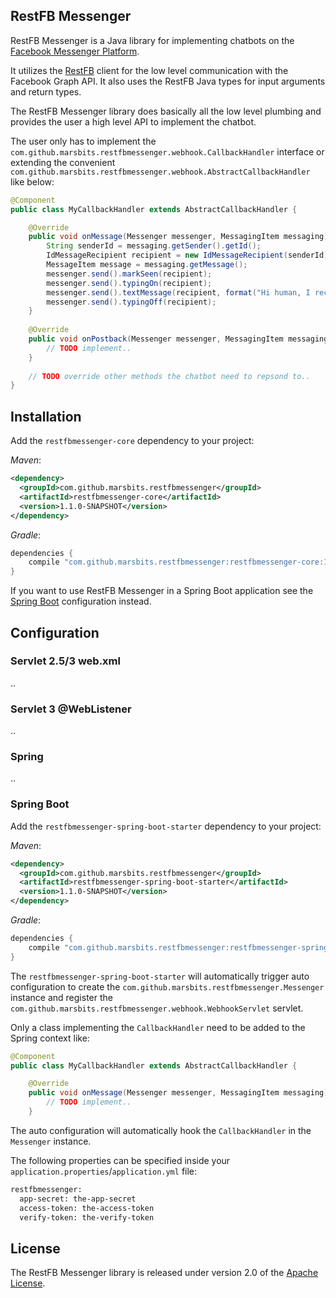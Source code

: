 ## RestFB Messenger

RestFB Messenger is a Java library for implementing chatbots on the 
[Facebook Messenger Platform][].

It utilizes the [RestFB][] client for the low level communication with 
the Facebook Graph API. It also uses the RestFB Java types for input 
arguments and return types.

The RestFB Messenger library does basically all the low level plumbing 
and provides the user a high level API to implement the chatbot.

The user only has to implement the `com.github.marsbits.restfbmessenger.webhook.CallbackHandler` 
interface or extending the convenient `com.github.marsbits.restfbmessenger.webhook.AbstractCallbackHandler` 
like below:

```java
@Component
public class MyCallbackHandler extends AbstractCallbackHandler {

    @Override
    public void onMessage(Messenger messenger, MessagingItem messaging) {
        String senderId = messaging.getSender().getId();
        IdMessageRecipient recipient = new IdMessageRecipient(senderId);
        MessageItem message = messaging.getMessage();
        messenger.send().markSeen(recipient);
        messenger.send().typingOn(recipient);
        messenger.send().textMessage(recipient, format("Hi human, I received your message: %s", message.getText()));
        messenger.send().typingOff(recipient);
    }
    
    @Override
    public void onPostback(Messenger messenger, MessagingItem messaging) {
        // TODO implement..
    }
    
    // TODO override other methods the chatbot need to repsond to..
}
```

## Installation

Add the `restfbmessenger-core` dependency to your project:

_Maven_:

```xml
<dependency>
  <groupId>com.github.marsbits.restfbmessenger</groupId>
  <artifactId>restfbmessenger-core</artifactId>
  <version>1.1.0-SNAPSHOT</version>
</dependency>
```

_Gradle_:

```groovy
dependencies {
    compile "com.github.marsbits.restfbmessenger:restfbmessenger-core:1.0.0-SNAPSHOT"
}
```

If you want to use RestFB Messenger in a Spring Boot application see the 
[Spring Boot](#springboot) configuration instead. 

## Configuration

### Servlet 2.5/3 web.xml

..

### Servlet 3 @WebListener

..

### Spring

..

### <a name="springboot"></a>Spring Boot

Add the `restfbmessenger-spring-boot-starter` dependency to your project:

_Maven_:

```xml
<dependency>
  <groupId>com.github.marsbits.restfbmessenger</groupId>
  <artifactId>restfbmessenger-spring-boot-starter</artifactId>
  <version>1.1.0-SNAPSHOT</version>
</dependency>
```

_Gradle_:

```groovy
dependencies {
    compile "com.github.marsbits.restfbmessenger:restfbmessenger-spring-boot-starter:1.0.0-SNAPSHOT"
}
```

The `restfbmessenger-spring-boot-starter` will automatically trigger 
auto configuration to create the `com.github.marsbits.restfbmessenger.Messenger` 
instance and register the `com.github.marsbits.restfbmessenger.webhook.WebhookServlet` 
servlet.

Only a class implementing the `CallbackHandler` need to be added to the 
Spring context like:

```java
@Component
public class MyCallbackHandler extends AbstractCallbackHandler {

    @Override
    public void onMessage(Messenger messenger, MessagingItem messaging) {
        // TODO implement..
    }
```

The auto configuration will automatically hook the `CallbackHandler` in 
the `Messenger` instance.

The following properties can be specified inside your 
`application.properties`/`application.yml` file:

```txt
restfbmessenger:
  app-secret: the-app-secret
  access-token: the-access-token
  verify-token: the-verify-token
```

## License

The RestFB Messenger library is released under version 2.0 of the [Apache License][].


[Apache License]: http://www.apache.org/licenses/LICENSE-2.0
[Facebook Messenger Platform]: https://developers.facebook.com/docs/messenger-platform
[RestFB]: http://restfb.com
